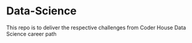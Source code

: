 # Data-Science
This repo is to deliver the respective challenges from Coder House Data Science career path
